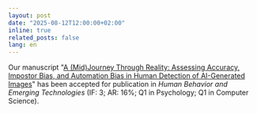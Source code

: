 ```yaml
---
layout: post
date: "2025-08-12T12:00:00+02:00"
inline: true
related_posts: false
lang: en
---
```

Our manuscript "[A (Mid)Journey Through Reality: Assessing Accuracy, Impostor Bias, and Automation Bias in Human Detection of AI-Generated Images](https://lnkd.in/d_BG2ksN)" has been accepted for publication in *Human Behavior and Emerging Technologies* (IF: 3; AR: 16%; Q1 in Psychology; Q1 in Computer Science).
